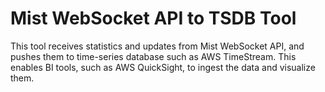 # Mist WebSocket API to TSDB Tool

This tool receives statistics and updates from Mist WebSocket API, and pushes them to time-series database such as AWS TimeStream.
This enables BI tools, such as AWS QuickSight, to ingest the data and visualize them.
